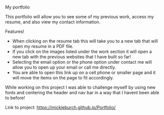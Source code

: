 My portfolio

This portfolio will allow you to see some of my previous work, access my resume, and also view my contact information.

Features!

- When clicking on the resume tab this will take you to a new tab that will open my resume in a PDF file.
- If you click on the images listed under the work section it will open a new tab with the previous websites that I have built so far!
- Selecting the email option or the phone option under contact me will allow you to open up your email or call me directly.
- You are able to open this link up on a cell phone or smaller page and it will move the items on the page to fit accordingly.


While working on this project I was able to challenge myself by using new fonts and centering the header and nav bar in a way that I havent been able to before!


Link to project: https://mickieburch.github.io/Portfolio/

